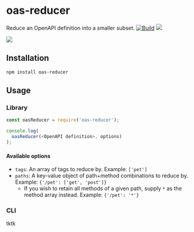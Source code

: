 # oas-reducer

Reduce an OpenAPI definition into a smaller subset.
[![Build](https://github.com/readmeio/oas-reducer/workflows/CI/badge.svg)](https://github.com/readmeio/oas-reducer/) [![](https://img.shields.io/npm/v/oas-reducer)](https://npm.im/oas-reducer)

[![](https://d3vv6lp55qjaqc.cloudfront.net/items/1M3C3j0I0s0j3T362344/Untitled-2.png)](https://readme.com)

## Installation

```
npm install oas-reducer
```

## Usage
### Library
```js
const oasReducer = require('oas-reducer');

console.log(
  oasReducer(<OpenAPI definition>, options)
);
```

#### Available options
- `tags`: An array of tags to reduce by. Example: `['pet']`
- `paths`: A key-value object of path+method combinations to reduce by. Example: `{'/pet': ['get', 'post']}`
  * If you wish to retain all methods of a given path, supply `*` as the method array instead. Example: `{'/pet': '*'}`

### CLI
tktk
